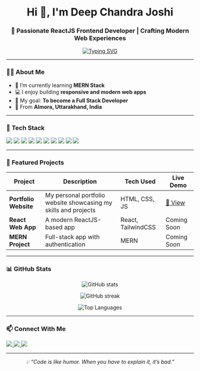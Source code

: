 <!-- Header -->
<h1 align="center">Hi 👋, I'm Deep Chandra Joshi</h1>
<h3 align="center">🚀 Passionate ReactJS Frontend Developer | Crafting Modern Web Experiences</h3>

<!-- Typing SVG -->
<p align="center">
  <a href="https://git.io/typing-svg">
    <img src="https://readme-typing-svg.herokuapp.com?font=Fira+Code&size=22&pause=1000&color=00C7FF&center=true&vCenter=true&width=500&lines=Frontend+Developer;ReactJS+Enthusiast;Passionate+about+Web+Development;Always+Learning+New+Things" alt="Typing SVG" />
  </a>
</p>

---

### 👨‍💻 **About Me**
- 🌱 I’m currently learning **MERN Stack**  
- 💻 I enjoy building **responsive and modern web apps**  
- 🎯 My goal: **To become a Full Stack Developer**  
- 📍 From **Almora, Uttarakhand, India**

---

### 🚀 **Tech Stack**
<p align="left">
  <!-- Frontend -->
  <img src="https://img.shields.io/badge/HTML5-E34F26?style=for-the-badge&logo=html5&logoColor=white" />
  <img src="https://img.shields.io/badge/CSS3-1572B6?style=for-the-badge&logo=css3&logoColor=white" />
  <img src="https://img.shields.io/badge/JavaScript-F7DF1E?style=for-the-badge&logo=javascript&logoColor=black" />
  <img src="https://img.shields.io/badge/ReactJS-61DAFB?style=for-the-badge&logo=react&logoColor=black" />
  <img src="https://img.shields.io/badge/TailwindCSS-38B2AC?style=for-the-badge&logo=tailwind-css&logoColor=white" />
  <!-- Backend -->
  <img src="https://img.shields.io/badge/Node.js-43853D?style=for-the-badge&logo=node.js&logoColor=white" />
  <img src="https://img.shields.io/badge/Express.js-404D59?style=for-the-badge" />
  <!-- Database -->
  <img src="https://img.shields.io/badge/MongoDB-4EA94B?style=for-the-badge&logo=mongodb&logoColor=white" />
  <!-- Tools -->
  <img src="https://img.shields.io/badge/GitHub-100000?style=for-the-badge&logo=github&logoColor=white" />
  <img src="https://img.shields.io/badge/VSCode-0078D4?style=for-the-badge&logo=visual-studio-code&logoColor=white" />
</p>

---

### 📂 **Featured Projects**
| Project | Description | Tech Used | Live Demo |
|---------|-----------|-----------|-----------|
| **Portfolio Website** | My personal portfolio website showcasing my skills and projects | HTML, CSS, JS | [🔗 View](https://deepchandrajoshi.github.io) |
| **React Web App** | A modern ReactJS-based app | React, TailwindCSS | Coming Soon |
| **MERN Project** | Full-stack app with authentication | MERN | Coming Soon |

---

### 📊 **GitHub Stats**
<p align="center">
  <img src="https://github-readme-stats.vercel.app/api?username=deepchandrajoshi&show_icons=true&theme=tokyonight" alt="GitHub stats" />
</p>
<p align="center">
  <img src="https://github-readme-streak-stats.herokuapp.com/?user=deepchandrajoshi&theme=tokyonight" alt="GitHub streak" />
</p>
<p align="center">
  <img src="https://github-readme-stats.vercel.app/api/top-langs/?username=deepchandrajoshi&layout=compact&theme=tokyonight" alt="Top Languages" />
</p>

---

### 📫 **Connect With Me**
<p align="left">
  <a href="https://github.com/deepchandrajoshi">
    <img src="https://img.shields.io/badge/GitHub-000000?style=for-the-badge&logo=github&logoColor=white" />
  </a>
  <a href="https://www.linkedin.com/in/deepchandrajoshi" target="_blank">
    <img src="https://img.shields.io/badge/LinkedIn-0077B5?style=for-the-badge&logo=linkedin&logoColor=white" />
  </a>
  <a href="mailto:deepchandrajoshi@gmail.com">
    <img src="https://img.shields.io/badge/Email-D14836?style=for-the-badge&logo=gmail&logoColor=white" />
  </a>
</p>

---

<p align="center">
  <i>💡 “Code is like humor. When you have to explain it, it’s bad.”</i>
</p>
